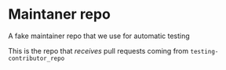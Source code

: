 Maintaner repo
====
A fake maintainer repo that we use for automatic testing

This is the repo that _receives_ pull requests coming from
`testing-contributor_repo`
